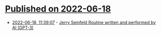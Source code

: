 # [Published on 2022-06-18](index.md)

* [2022-06-18, 11:39:07](https://news.ycombinator.com/item?id=31788976) - [Jerry Seinfeld Routine written and performed by AI (GPT-3)](https://www.youtube.com/watch?v=1onxri0duN0)
